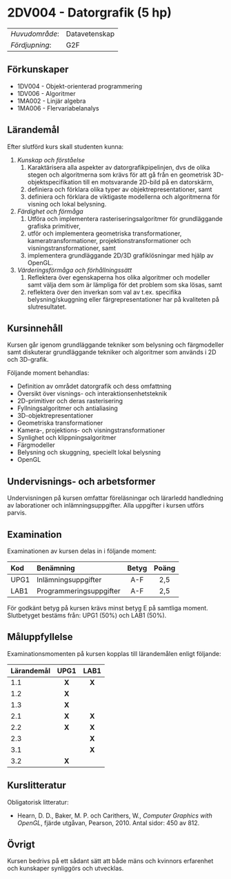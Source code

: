 # 2DV004 - Datorgrafik (5 hp)

|     |     |
| --- | --- | 
| *Huvudområde*: | Datavetenskap | 
| *Fördjupning*: | G2F | 

## Förkunskaper

- 1DV004 - Objekt-orienterad programmering
- 1DV006 - Algoritmer
- 1MA002 - Linjär algebra
- 1MA006 - Flervariabelanalys

## Lärandemål

Efter slutförd kurs skall studenten kunna:

1. *Kunskap och förståelse*
    1. Karaktärisera alla aspekter av datorgrafikpipelinjen, dvs de olika stegen och algoritmerna som krävs för att gå från en geometrisk 3D-objektspecifikation till en motsvarande 2D-bild på en datorskärm,
    2. definiera och förklara olika typer av objektrepresentationer, samt
    3. definiera och förklara de viktigaste modellerna och algoritmerna för visning och lokal belysning.
2. *Färdighet och förmåga*
    1. Utföra och implementera rasteriseringsalgoritmer för grundläggande grafiska primitiver,
    2. utför och implementera geometriska transformationer, kameratransformationer, projektionstransformationer och visningstransformationer, samt
    3. implementera grundläggande 2D/3D grafiklösningar med hjälp av OpenGL.
3. *Värderingsförmåga och förhållningssätt*
    1. Reflektera över egenskaperna hos olika algoritmer och modeller samt välja dem som är lämpliga för det problem som ska lösas, samt
    2. reflektera över den inverkan som val av t.ex. specifika belysning/skuggning eller färgrepresentationer har på kvaliteten på slutresultatet.

## Kursinnehåll

Kursen går igenom grundläggande tekniker som belysning och färgmodeller samt diskuterar grundläggande tekniker och algoritmer som används i 2D och 3D-grafik.

Följande moment behandlas:

- Definition av området datorgrafik och dess omfattning
- Översikt över visnings- och interaktionsenhetsteknik
- 2D-primitiver och deras rasterisering
- Fyllningsalgoritmer och antialiasing
- 3D-objektrepresentationer
- Geometriska transformationer
- Kamera-, projektions- och visningstransformationer
- Synlighet och klippningsalgoritmer
- Färgmodeller
- Belysning och skuggning, speciellt lokal belysning
- OpenGL

## Undervisnings- och arbetsformer

Undervisningen på kursen omfattar föreläsningar och lärarledd handledning av laborationer och inlämningsuppgifter. Alla uppgifter i kursen utförs parvis.

## Examination

Examinationen av kursen delas in i följande moment:

| Kod  | Benämning             | Betyg | Poäng | 
| :--- | :-------------------- | :---: | :---: |
| UPG1 | Inlämningsuppgifter   | A-F   | 2,5   |
| LAB1 | Programmeringsuppgifter | A-F   | 2,5   |

För godkänt betyg på kursen krävs minst betyg E på samtliga moment. Slutbetyget bestäms från: UPG1 (50%) och LAB1 (50%).

## Måluppfyllelse

Examinationsmomenten på kursen kopplas till lärandemålen enligt följande:

| Lärandemål | UPG1  | LAB1  |
| :--------- | :---: | :---: |
| 1.1        | **X** | **X** |
| 1.2        | **X** |       |
| 1.3        | **X** |       |
| 2.1        | **X** | **X** |
| 2.2        | **X** | **X** |
| 2.3        |       | **X** |
| 3.1        |       | **X** |
| 3.2        | **X** |       |

## Kurslitteratur

Obligatorisk litteratur:

- Hearn, D. D., Baker, M. P. och Carithers, W., *Computer Graphics with OpenGL*, fjärde utgåvan, Pearson, 2010. Antal sidor: 450 av 812.

## Övrigt

Kursen bedrivs på ett sådant sätt att både mäns och kvinnors erfarenhet och kunskaper synliggörs och utvecklas.
